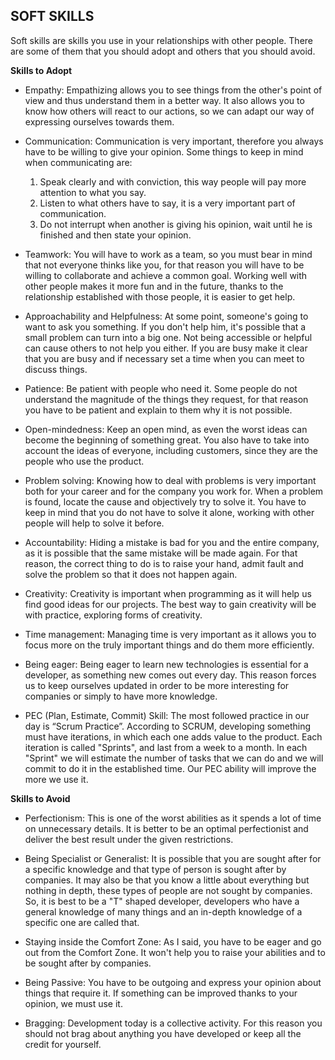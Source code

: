 ## SOFT SKILLS

Soft skills are skills you use in your relationships with other people.
There are some of them that you should adopt and others that you should avoid.

**Skills to Adopt**

- Empathy: Empathizing allows you to see things from the other's point of view and thus understand them in a better way. It also allows you 
  to know how others will react to our actions, so we can adapt our way of expressing ourselves towards them.
  
- Communication: Communication is very important, therefore you always have to be willing to give your opinion. Some things to keep in mind when communicating are:
  1. Speak clearly and with conviction, this way people will pay more attention to what you say.
  2. Listen to what others have to say, it is a very important part of communication.
  3. Do not interrupt when another is giving his opinion, wait until he is finished and then state your opinion.
  
- Teamwork: You will have to work as a team, so you must bear in mind that not everyone thinks like you, for that reason you will have to be 
  willing to collaborate and achieve a common goal. Working well with other people makes it more fun and in the future, thanks to the relationship established with those people, it is easier to get help.
  
- Approachability and Helpfulness: At some point, someone's going to want to ask you something. If you don't help him, it's possible that a 
  small problem can turn into a big one. Not being accessible or helpful can cause others to not help you either. If you are busy make it clear that you are busy and if necessary set a time when you can meet to discuss things.
  
- Patience: Be patient with people who need it. Some people do not understand the magnitude of the things they request, for that reason you have to be patient and explain to them why it is not possible.

- Open-mindedness: Keep an open mind, as even the worst ideas can become the beginning of something great. You also have to take into account the ideas of everyone, including customers, since they are the people who use the product.

- Problem solving: Knowing how to deal with problems is very important both for your career and for the company you work for. When a problem is found, locate the cause and objectively try to solve it. You have to keep in mind that you do not have to solve it alone, working with other people will help to solve it before.

- Accountability: Hiding a mistake is bad for you and the entire company, as it is possible that the same mistake will be made again. For that reason, the correct thing to do is to raise your hand, admit fault and solve the problem so that it does not happen again.

- Creativity: Creativity is important when programming as it will help us find good ideas for our projects. The best way to gain creativity will be with practice, exploring forms of creativity.

- Time management: Managing time is very important as it allows you to focus more on the truly important things and do them more efficiently.

- Being eager: Being eager to learn new technologies is essential for a developer, as something new comes out every day. This reason forces us to keep ourselves updated in order to be more interesting for companies or simply to have more knowledge.

- PEC (Plan, Estimate, Commit) Skill: The most followed practice in our day is “Scrum Practice”. According to SCRUM, developing something must have iterations, in which each one adds value to the product. Each iteration is called "Sprints", and last from a week to a month. In each "Sprint" we will estimate the number of tasks that we can do and we will commit to do it in the established time. Our PEC ability will improve the more we use it.

**Skills to Avoid**

- Perfectionism: This is one of the worst abilities as it spends a lot of time on unnecessary details. It is better to be an optimal perfectionist and deliver the best result under the given restrictions.

- Being Specialist or Generalist: It is possible that you are sought after for a specific knowledge and that type of person is sought after by companies. It may also be that you know a little about everything but nothing in depth, these types of people are not sought by companies. So, it is best to be a "T" shaped developer, developers who have a general knowledge of many things and an in-depth knowledge of a specific one are called that.

- Staying inside the Comfort Zone: As I said, you have to be eager and go out from the Comfort Zone. It won't help you to raise your abilities and to be sought after by companies.

- Being Passive: You have to be outgoing and express your opinion about things that require it. If something can be improved thanks to your opinion, we must use it.

- Bragging: Development today is a collective activity. For this reason you should not brag about anything you have developed or keep all the credit for yourself.
